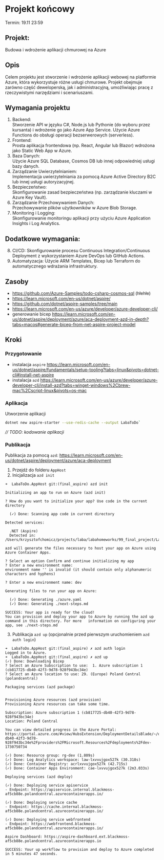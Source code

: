 # Projekt końcowy

Termin: 19.11 23:59

## Projekt:

Budowa i wdrożenie aplikacji chmurowej na Azure

## Opis

Celem projektu jest stworzenie i wdrożenie aplikacji webowej na platformie Azure, która wykorzystuje różne usługi chmurowe. Projekt obejmuje zarówno część deweloperską, jak i administracyjną, umożliwiając pracę z rzeczywistymi narzędziami i scenariuszami.

## Wymagania projektu

1. Backend:  
   Stworzenie API w języku C#, Node.js lub Pythonie (do wyboru przez kursanta) i wdrożenie go jako Azure App Service.
   Użycie Azure Functions do obsługi operacji bezserwerowych (serverless).
2. Frontend:  
   Prosta aplikacja frontendowa (np. React, Angular lub Blazor) wdrożona jako Static Web App w Azure.
3. Baza Danych:  
   Użycie Azure SQL Database, Cosmos DB lub innej odpowiedniej usługi bazy danych.
4. Zarządzanie Uwierzytelnianiem:  
   Implementacja uwierzytelniania za pomocą Azure Active Directory B2C lub innej usługi autoryzacyjnej.
5. Bezpieczeństwo:  
   Skonfigurowanie zasad bezpieczeństwa (np. zarządzanie kluczami w Azure Key Vault).
6. Zarządzanie Przechowywaniem Danych:  
   Przechowywanie plików użytkowników w Azure Blob Storage.
7. Monitoring i Logging:  
   Skonfigurowanie monitoringu aplikacji przy użyciu Azure Application Insights i Log Analytics.

## Dodatkowe wymagania:

8. CI/CD:
   Skonfigurowanie procesu Continuous Integration/Continuous Deployment z wykorzystaniem Azure DevOps lub GitHub Actions.
9. Automatyzacja:
   Użycie ARM Templates, Bicep lub Terraform do automatycznego wdrażania infrastruktury.

## Zasoby

- https://github.com/Azure-Samples/todo-csharp-cosmos-sql (hłehłe)
- https://learn.microsoft.com/en-us/dotnet/aspire/
- https://github.com/dotnet/aspire-samples/tree/main
- https://learn.microsoft.com/en-us/azure/developer/azure-developer-cli/
- generowanie bicep https://learn.microsoft.com/en-us/dotnet/aspire/deployment/azure/aca-deployment-azd-in-depth?tabs=macos#generate-bicep-from-net-aspire-project-model

## Kroki

### Przygotowanie
- instalacja `aspire` https://learn.microsoft.com/en-us/dotnet/aspire/fundamentals/setup-tooling?tabs=linux&pivots=dotnet-cli#install-net-aspire
- instalacja `azd` https://learn.microsoft.com/en-us/azure/developer/azure-developer-cli/install-azd?tabs=winget-windows%2Cbrew-mac%2Cscript-linux&pivots=os-mac

### Aplikacja

Utworzenie aplikacji

```bash
dotnet new aspire-starter --use-redis-cache --output LabaToDo`
```

*// TODO: kodowanie aplikacji*

### Publikacja

Publikacja za pomocą `azd`: https://learn.microsoft.com/en-us/dotnet/aspire/deployment/azure/aca-deployment

1. Przejdź do folderu `AppHost`
2. Inicjalizacja `azd init`
  ```
  ➜  LabaToDo.AppHost git:(final_aspire) azd init  

  Initializing an app to run on Azure (azd init)  

  ? How do you want to initialize your app? Use code in the current directory  

    (✓) Done: Scanning app code in current directory  

  Detected services:  

    .NET (Aspire)
    Detected in: /Users/krzysztofchomicz/projects/laba/labahomeworks/99_final_project/LabaToDo/LabaToDo.AppHost/LabaToDo.AppHost.csproj  

  azd will generate the files necessary to host your app on Azure using Azure Container Apps.  

  ? Select an option Confirm and continue initializing my app
  ? Enter a new environment name: 
  environment name '' is invalid (it should contain only alphanumeric characters and hyphens)  

  ? Enter a new environment name: dev  

  Generating files to run your app on Azure:  

    (✓) Done: Generating ./azure.yaml
    (✓) Done: Generating ./next-steps.md  

  SUCCESS: Your app is ready for the cloud!
  You can provision and deploy your app to Azure by running the azd up command in this directory. For more   information on configuring your app, see ./next-steps.md
```
3. Publikacja `azd up` (opcjonalnie przed pierwszym uruchomieniem `azd auth login`)

  ```
  ➜  LabaToDo.AppHost git:(final_aspire) ✗ azd auth login
Logged in to Azure.
➜  LabaToDo.AppHost git:(final_aspire) ✗ azd up        
  (✓) Done: Downloading Bicep
? Select an Azure Subscription to use:  1. Azure subscription 1 (cb817725-db40-42f3-9d78-928f943bc34e)
? Select an Azure location to use: 29. (Europe) Poland Central (polandcentral)

Packaging services (azd package)


Provisioning Azure resources (azd provision)
Provisioning Azure resources can take some time.

Subscription: Azure subscription 1 (cb817725-db40-42f3-9d78-928f943bc34e)
Location: Poland Central

  You can view detailed progress in the Azure Portal:
  https://portal.azure.com/#view/HubsExtension/DeploymentDetailsBlade/~/overview/id/%2Fsubscriptions%2Fcb817725-db40-42f3-9d78-928f943bc34e%2Fproviders%2FMicrosoft.Resources%2Fdeployments%2Fdev-1730750734

  (✓) Done: Resource group: rg-dev (1.809s)
  (✓) Done: Log Analytics workspace: law-lxvvujgox527k (30.318s)
  (✓) Done: Container Registry: acrlxvvujgox527k (42.715s)
  (✓) Done: Container Apps Environment: cae-lxvvujgox527k (2m3.033s)

Deploying services (azd deploy)

  (✓) Done: Deploying service apiservice
  - Endpoint: https://apiservice.internal.blackmoss-af5cb88e.polandcentral.azurecontainerapps.io/

  (✓) Done: Deploying service cache
  - Endpoint: https://cache.internal.blackmoss-af5cb88e.polandcentral.azurecontainerapps.io/

  (✓) Done: Deploying service webfrontend
  - Endpoint: https://webfrontend.blackmoss-af5cb88e.polandcentral.azurecontainerapps.io/

  Aspire Dashboard: https://aspire-dashboard.ext.blackmoss-af5cb88e.polandcentral.azurecontainerapps.io

SUCCESS: Your up workflow to provision and deploy to Azure completed in 5 minutes 47 seconds.
```